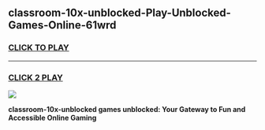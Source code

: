 
## classroom-10x-unblocked-Play-Unblocked-Games-Online-61wrd
<h3>
<a href="https://premium76.site?title=classroom-10x-unblocked&ref=25A">CLICK TO PLAY</a></h3>
<hr>

<h3>
<a href="https://premium76.site?title=classroom-10x-unblocked&ref=25A">CLICK 2 PLAY</a>
  
</h3>

<a href="https://premium76.site?title=classroom-10x-unblocked&ref=25A"><img src="https://clearcache.store/games.png"></a>


**classroom-10x-unblocked games unblocked: Your Gateway to Fun and Accessible Online Gaming**
